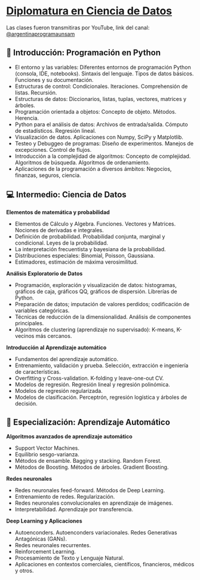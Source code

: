 # [Diplomatura en Ciencia de Datos](https://argentinaprograma.unsam.edu.ar/paginas/plan.html)

Las clases fueron transmitiras por YouTube, link del canal: [@argentinaprogramaunsam](https://www.youtube.com/@argentinaprogramaunsam/streams)

## 🐍 Introducción: Programación en Python

- El entorno y las variables: Diferentes entornos de programación Python (consola, IDE, notebooks). Sintaxis del lenguaje. Tipos de datos básicos. Funciones y su documentación.
- Estructuras de control: Condicionales. Iteraciones. Comprehensión de listas. Recursión.
- Estructuras de datos: Diccionarios, listas, tuplas, vectores, matrices y árboles.
- Programación orientada a objetos: Concepto de objeto. Métodos. Herencia.
- Python para el análisis de datos: Archivos de entrada/salida. Cómputo de estadísticos. Regresión lineal.
- Visualización de datos. Aplicaciones con Numpy, SciPy y Matplotlib.
- Testeo y Debuggeo de programas: Diseño de experimentos. Manejos de excepciones. Control de flujos.
- Introducción a la complejidad de algoritmos: Concepto de complejidad. Algoritmos de búsqueda. Algoritmos de ordenamiento.
- Aplicaciones de la programación a diversos ámbitos: Negocios, finanzas, seguros, ciencia.

## 💻 Intermedio: Ciencia de Datos

**Elementos de matemática y probabilidad**

- Elementos de Cálculo y Algebra. Funciones. Vectores y Matrices. Nociones de derivadas e integrales.
- Definición de probabilidad. Probabilidad conjunta, marginal y condicional. Leyes de la probabilidad.
- La interpretación frecuentista y bayesiana de la probabilidad.
- Distribuciones especiales: Binomial, Poisson, Gaussiana.
- Estimadores, estimación de máxima verosimilitud.

**Análisis Exploratorio de Datos**

- Programación, exploración y visualización de datos: histogramas, gráficos de caja, gráficos QQ, gráficos de dispersión. Librerías de Python.
- Preparación de datos; imputación de valores perdidos; codificación de variables categóricas.
- Técnicas de reducción de la dimensionalidad. Análisis de componentes principales.
- Algoritmos de clustering (aprendizaje no supervisado): K-means, K-vecinos más cercanos.

**Introducción al Aprendizaje automático**

- Fundamentos del aprendizaje automático.
- Entrenamiento, validación y prueba. Selección, extracción e ingeniería de características.
- Overfitting y Cross-validation. K-folding y leave-one-out CV.
- Modelos de regresión. Regresión lineal y regresión polinómica.
- Modelos de regresión regularizada.
- Modelos de clasificación. Perceptrón, regresión logística y árboles de decisión.

## 🤖 Especialización: Aprendizaje Automático

**Algoritmos avanzados de aprendizaje automático**

- Support Vector Machines.
- Equilibrio sesgo-varianza.
- Métodos de ensamble. Bagging y stacking. Random Forest.
- Métodos de Boosting. Métodos de árboles. Gradient Boosting.

**Redes neuronales**

- Redes neuronales feed-forward. Métodos de Deep Learning.
- Entrenamiento de redes. Regularización.
- Redes neuronales convolucionales en aprendizaje de imágenes.
- Interpretabilidad. Aprendizaje por transferencia.

**Deep Learning y Aplicaciones**

- Autoenconders. Autoenconders variacionales. Redes Generativas Antagónicas (GANs).
- Redes neuronales recurrentes.
- Reinforcement Learning.
- Procesamiento de Texto y Lenguaje Natural.
- Aplicaciones en contextos comerciales, científicos, financieros, médicos y otros.
